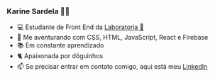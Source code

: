 ### Karine Sardela :woman_technologist:


- 💻 Estudante de Front End da [Laboratoria 💛](https://www.laboratoria.la/br)
- 📖 Me aventurando com CSS, HTML, JavaScript,  React e Firebase
- 📚 Em constante aprendizado
- 🐈 Apaixonada por dóguinhos
- 📫 Se precisar entrar em contato comigo, aqui está meu [LinkedIn](https://www.linkedin.com/in/karine-sardela/)

